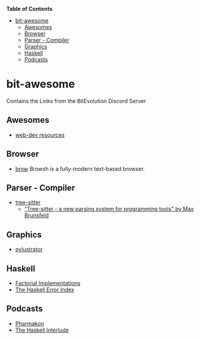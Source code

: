 <!-- markdown-toc start - Don't edit this section. Run M-x markdown-toc-refresh-toc -->
**Table of Contents**

- [bit-awesome](#bit-awesome)
    - [Awesomes](#awesomes)
    - [Browser](#browser)
    - [Parser - Compiler](#parser---compiler)
    - [Graphics](#graphics)
    - [Haskell](#haskell)
    - [Podcasts](#podcasts)

<!-- markdown-toc end -->

# bit-awesome #

Contains the Links from the BitEvolution Discord Server

## Awesomes ##

  * [web-dev resources](https://free-for.dev/#/)

## Browser

   * [brow](https://www.brow.sh/) Browsh is a fully-modern text-based browser.

## Parser - Compiler ##

  * [tree-sitter](https://tree-sitter.github.io/tree-sitter/)
      * ["Tree-sitter - a new parsing system for programming tools" by Max Brunsfeld](https://youtu.be/Jes3bD6P0To)

## Graphics ##

  * [pylustrator](https://pylustrator.readthedocs.io/en/latest/)

## Haskell ##

  * [Factorial Implementations](http://pages.cpsc.ucalgary.ca/~robin/class/449/Evolution.htm)
  * [The Haskell Error Index](https://errors.haskell.org/)

## Podcasts ##

  * [Pharmakon](https://podcasts.google.com/feed/aHR0cHM6Ly9hbmNob3IuZm0vcy9hOTdjMWM0MC9wb2RjYXN0L3Jzcw)
  * [The Haskell Interlude](https://haskell.foundation/podcast)
